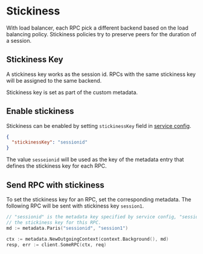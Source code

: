# Stickiness

With load balancer, each RPC pick a different backend based on the load
balancing policy. Stickiness policies try to preserve peers for the duration of
a session.

## Stickiness Key

A stickiness key works as the session id. RPCs with the same stickiness key will
be assigned to the same backend.

Stickiness key is set as part of the custom metadata.

## Enable stickiness

Stickiness can be enabled by setting `stickinessKey` field in [service
config](https://github.com/grpc/grpc/blob/master/doc/service_config.md).

```json
{
  "stickinessKey": "sessionid"
}
```

The value `sesseionid` will be used as the key of the metadata entry that
defines the stickiness key for each RPC.

## Send RPC with stickiness

To set the stickiness key for an RPC, set the corresponding metadata. The
following RPC will be sent with stickiness key `session1`.

```go
// "sessionid" is the metadata key specified by service config, "session1" is
// the stickiness key for this RPC.
md := metadata.Paris("sessionid", "session1")

ctx := metadata.NewOutgoingContext(context.Background(), md)
resp, err := client.SomeRPC(ctx, req)
```
